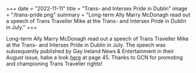 +++
date = "2022-11-11"
title = "Trans- and Intersex Pride in Dublin"
image = "/trans-pride.png"
summary = "Long-term Ally Marry McDonagh read out a speech of Trans Traveller Mike at the Trans- and Intersex Pride in Dublin in July."
+++

Long-term Ally Marry McDonagh read out a speech of Trans Traveller Mike at the Trans- and Intersex Pride in Dublin in July. The speech was subsequently published by Gay Ireland News & Entertainment in their August issue, habe a look [here](https://magazine.gcn.ie/magazine/reader/233653) at page 45. Thanks to GCN for promoting and championing Trans Traveller rights!
